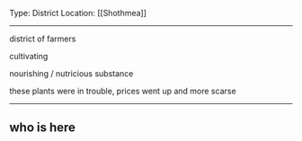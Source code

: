 Type: District
Location: [[Shothmea]]

---

district of farmers

cultivating 

nourishing / nutricious substance

these plants were in trouble, prices went up and more scarse

---

## who is here